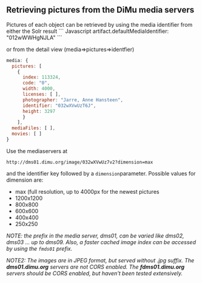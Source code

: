<h2>Retrieving pictures from the DiMu media servers</h2>
Pictures of each object can be retrieved by using the media identifier from either the Solr result
``` Javascript
artifact.defaultMediaIdentifier: "012wWWHgNJLA"
```

or from the detail view (media=>pictures=>identfier)
``` Javascript
media: {
  pictures: [
    {
      index: 113324,
      code: "0",
      width: 4000,
      licenses: [ ],
      photographer: "Jarre, Anne Hansteen",
      identifier: "032wXVwUzT6J",
      height: 3297
      }
    ],
  mediaFiles: [ ],
  movies: [ ]
}
```
Use the mediaservers at

`http://dms01.dimu.org/image/032wXVwUz7v2?dimension=max`

and the identifier key followed by a `dimension`parameter. Possible values for dimension are:
- max (full resolution, up to 4000px for the newest pictures
- 1200x1200
- 800x800
- 600x600
- 400x400
- 250x250

*NOTE: the prefix in the media server, dms01, can be varied like dms02, dms03 ... up to dms09.
Also, a faster cached image index can be accessed by using the `fmds01` prefix.*

*NOTE2: The images are in JPEG format, but served without .jpg suffix. The <b>dms01.dimu.org</b> servers are not CORS enabled. 
The <b>fdms01.dimu.org</b> servers should be CORS enabled, but haven't been tested extensively.*
